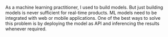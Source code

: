 As a machine learning practitioner, I used to build models. But just building models is never sufficient for real-time products. ML models need to be integrated with web or mobile applications. One of the best ways to solve this problem is by deploying the model as API and inferencing the results whenever required.


